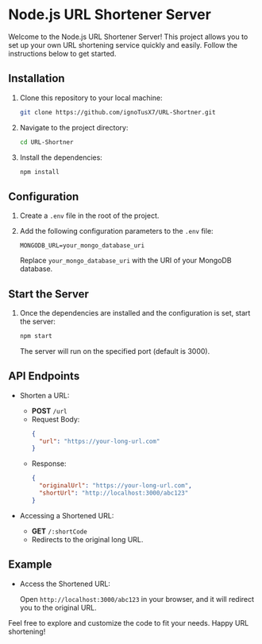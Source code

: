 # Node.js URL Shortener Server

Welcome to the Node.js URL Shortener Server! This project allows you to set up your own URL shortening service quickly and easily. Follow the instructions below to get started.

## Installation

1. Clone this repository to your local machine:

   ```bash
   git clone https://github.com/ignoTusX7/URL-Shortner.git
   ```

2. Navigate to the project directory:

   ```bash
   cd URL-Shortner
   ```

3. Install the dependencies:

   ```bash
   npm install
   ```

## Configuration

1. Create a `.env` file in the root of the project.

2. Add the following configuration parameters to the `.env` file:

   ```env
   MONGODB_URL=your_mongo_database_uri
   ```

   Replace `your_mongo_database_uri` with the URI of your MongoDB database.

## Start the Server

1. Once the dependencies are installed and the configuration is set, start the server:

   ```bash
   npm start
   ```

   The server will run on the specified port (default is 3000).

## API Endpoints

- Shorten a URL:

  - **POST** `/url`
  - Request Body:
    ```json
    {
      "url": "https://your-long-url.com"
    }
    ```
  - Response:
    ```json
    {
      "originalUrl": "https://your-long-url.com",
      "shortUrl": "http://localhost:3000/abc123"
    }
    ```

- Accessing a Shortened URL:
  - **GET** `/:shortCode`
  - Redirects to the original long URL.

## Example

- Access the Shortened URL:

  Open `http://localhost:3000/abc123` in your browser, and it will redirect you to the original URL.

Feel free to explore and customize the code to fit your needs. Happy URL shortening!
